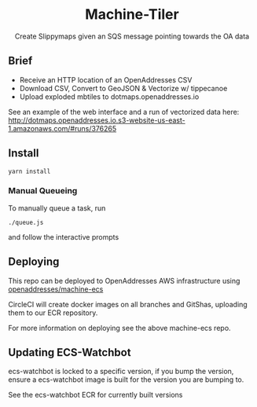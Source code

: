 <h1 align='center'>Machine-Tiler</h1>

<p align='center'>Create Slippymaps given an SQS message pointing towards the OA data</p>

## Brief

- Receive an HTTP location of an OpenAddresses CSV
- Download CSV, Convert to GeoJSON & Vectorize w/ tippecanoe
- Upload exploded mbtiles to dotmaps.openaddresses.io

See an example of the web interface and a run of vectorized data here: http://dotmaps.openaddresses.io.s3-website-us-east-1.amazonaws.com/#runs/376265

## Install

```
yarn install
```

### Manual Queueing

To manually queue a task, run

```
./queue.js
```

and follow the interactive prompts

## Deploying

This repo can be deployed to OpenAddresses AWS infrastructure using [openaddresses/machine-ecs](https://github.com/openaddresses/machine-ecs)

CircleCI will create docker images on all branches and GitShas, uploading them to our ECR repository.

For more information on deploying see the above machine-ecs repo.

## Updating ECS-Watchbot

ecs-watchbot is locked to a specific version, if you bump the version, ensure a ecs-watchbot image is built
for the version you are bumping to.

See the ecs-watchbot ECR for currently built versions
